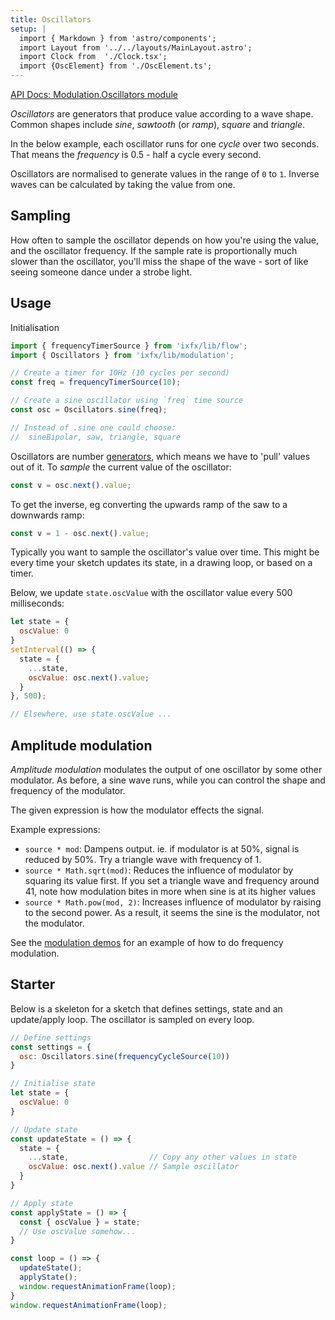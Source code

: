 ```yaml
---
title: Oscillators
setup: |
  import { Markdown } from 'astro/components';
  import Layout from '../../layouts/MainLayout.astro';
  import Clock from  './Clock.tsx';
  import {OscElement} from './OscElement.ts';
---
```


[API Docs: Modulation.Oscillators module](https://clinth.github.io/ixfx/modules/Modulation.Oscillators.html)

<script type="module" src={Astro.resolve('./OscElement.ts')}></script>
<script type="module" src={Astro.resolve('../../loader.ts')}></script>

_Oscillators_ are generators that produce value according to a wave shape. Common shapes include _sine_, _sawtooth_ (or _ramp_), _square_ and _triangle_.

In the below example, each oscillator runs for one _cycle_ over two seconds. That means the _frequency_ is 0.5 - half a cycle every second.

<div id="waveIntro"></div>
<script type="module">
importEl(
  `waveIntro`, 
  `oscillator-element`, {
  mode: `shape`,
  cycles: 0.5,
  width: 200,
  sampleDurationMs: 1000,
  height: 150
});
</script>

Oscillators are normalised to generate values in the range of `0` to `1`. Inverse waves can be calculated by taking the value from one.

## Sampling

How often to sample the oscillator depends on how you're using the value, and the oscillator frequency. If the sample rate is proportionally much slower than the oscillator, you'll miss the shape of the wave - sort of like seeing someone dance under a strobe light.

<div id="waveSampling"></div>
<script type="module">
importEl(
  `waveSampling`, 
  `oscillator-element`, {
  mode: `editor`,
  cycles: 0.5,
  width: 300,
  sampleDurationMs: 60*1000,
  height: 250
});
</script>

## Usage

Initialisation

```js
import { frequencyTimerSource } from 'ixfx/lib/flow';
import { Oscillators } from 'ixfx/lib/modulation';

// Create a timer for 10Hz (10 cycles per second)
const freq = frequencyTimerSource(10);

// Create a sine oscillator using `freq` time source
const osc = Oscillators.sine(freq);

// Instead of .sine one could choose:
//  sineBipolar, saw, triangle, square
```

Oscillators are number [generators](../data/generator), which means we have to 'pull' values out of it. To _sample_ the current value of the oscillator:

```js
const v = osc.next().value;
```

To get the inverse, eg converting the upwards ramp of the saw to a downwards ramp:

```js
const v = 1 - osc.next().value;
```

Typically you want to sample the oscillator's value over time. This might be every time your sketch updates its state, in a drawing loop, or based on a timer.

Below, we update `state.oscValue` with the oscillator value every 500 milliseconds:
```js
let state = {
  oscValue: 0
}
setInterval(() => {
  state = {
    ...state,
    oscValue: osc.next().value;
  }
}, 500);

// Elsewhere, use state.oscValue ...
```


<!-- ## Frequency modulation

_Frequency modulation_ is a common technique in sound synthesis in which the frequency of a running oscillator is changed over time by some other modulator. In this case, a sine wave runs at a set frequency, with its frequency modulated by the wave you can control below.

<div id="waveFm"></div>
<script type="module">
importEl(
  `waveFm`, 
  `oscillator-element`, {
  mode: `fm`,
  cycles: 1,
  width: 300,
  sampleDurationMs: 60*1000,
  height: 250,
  sampleRateMs: 0
});
</script>

Example expressions:
* `source * mod`: Sine wave runs at its full speed when the modulator is at 1 -->

## Amplitude modulation

_Amplitude modulation_ modulates the output of one oscillator by some other modulator. As before, a sine wave runs, while you can control the shape and frequency of the modulator.

The given expression is how the modulator effects the signal.

<div id="waveAm"></div>
<script type="module">
importEl(
  `waveAm`, 
  `oscillator-element`, {
  mode: `am`,
  cycles: 0.5,
  width: 300,
  sampleDurationMs: 60*1000,
  height: 250
});
</script>


Example expressions:
* `source * mod`: Dampens output. ie. if modulator is at 50%, signal is reduced by 50%. Try a triangle wave with frequency of 1.
* `source * Math.sqrt(mod)`: Reduces the influence of modulator by squaring its value first. If you set a triangle wave and frequency around 41, note how modulation bites in more when sine is at its higher values
* `source * Math.pow(mod, 2)`: Increases influence of modulator by raising to the second power. As a result, it seems the sine is the modulator, not the modulator.

See the [modulation demos](https://clinth.github.io/ixfx-demos/modulation/) for an example of how to do frequency modulation.

## Starter

Below is a skeleton for a sketch that defines settings, state and an update/apply loop. The oscillator is sampled on every loop.

```js
// Define settings
const settings = {
  osc: Oscillators.sine(frequencyCycleSource(10))
}

// Initialise state
let state = {
  oscValue: 0
}

// Update state
const updateState = () => {
  state = {
    ...state,                  // Copy any other values in state
    oscValue: osc.next().value // Sample oscillator
  }
}

// Apply state
const applyState = () => {
  const { oscValue } = state;
  // Use oscValue somehow...
}

const loop = () => {
  updateState();
  applyState();
  window.requestAnimationFrame(loop);
}
window.requestAnimationFrame(loop);
```



